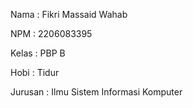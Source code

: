 Nama    : Fikri Massaid Wahab

NPM     : 2206083395

Kelas   : PBP B

Hobi    : Tidur

Jurusan : Ilmu Sistem Informasi Komputer